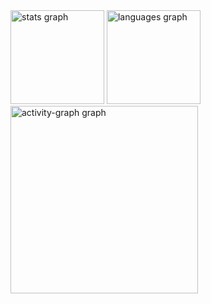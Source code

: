 <div align="left">
  <img src="https://github-readme-stats.vercel.app/api?username=GuidoBrancoJr&hide_title=false&hide_rank=false&show_icons=true&include_all_commits=true&count_private=true&disable_animations=false&theme=github_dark&locale=en&hide_border=false&order=1" height="150" alt="stats graph"  />
  <img src="https://github-readme-stats.vercel.app/api/top-langs?username=GuidoBrancoJr&locale=en&hide_title=false&layout=compact&card_width=320&langs_count=5&theme=github_dark&hide_border=false&order=2" height="150" alt="languages graph"  />
  <img src="https://github-readme-activity-graph.vercel.app/graph?username=GuidoBrancoJr&radius=16&theme=github-dark&area=true&order=5" height="300" alt="activity-graph graph"  />
</div>

###
